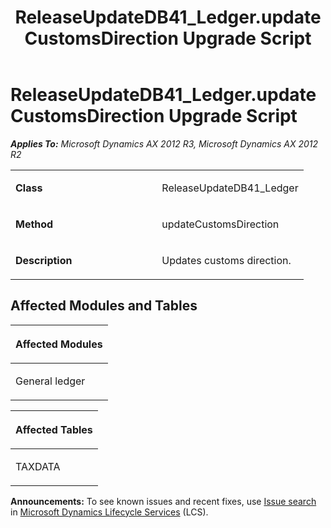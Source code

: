 ﻿---
title: ReleaseUpdateDB41_Ledger.updateCustomsDirection Upgrade Script
TOCTitle: ReleaseUpdateDB41_Ledger.updateCustomsDirection Upgrade Script
ms:assetid: 0ed8bff5-04ff-96cd-98a5-69c792405403
ms:mtpsurl: https://msdn.microsoft.com/en-us/library/JJ735746(v=AX.60)
ms:contentKeyID: 49706646
ms.date: 05/18/2015
mtps_version: v=AX.60
---

# ReleaseUpdateDB41\_Ledger.updateCustomsDirection Upgrade Script 


_**Applies To:** Microsoft Dynamics AX 2012 R3, Microsoft Dynamics AX 2012 R2_

<table>
<colgroup>
<col style="width: 50%" />
<col style="width: 50%" />
</colgroup>
<tbody>
<tr class="odd">
<td><p><strong>Class</strong></p></td>
<td><p>ReleaseUpdateDB41_Ledger</p></td>
</tr>
<tr class="even">
<td><p><strong>Method</strong></p></td>
<td><p>updateCustomsDirection</p></td>
</tr>
<tr class="odd">
<td><p><strong>Description</strong></p></td>
<td><p>Updates customs direction.</p></td>
</tr>
</tbody>
</table>


## Affected Modules and Tables

<table>
<colgroup>
<col style="width: 100%" />
</colgroup>
<thead>
<tr class="header">
<th><p>Affected Modules</p></th>
</tr>
</thead>
<tbody>
<tr class="odd">
<td><p>General ledger</p></td>
</tr>
</tbody>
</table>


<table>
<colgroup>
<col style="width: 100%" />
</colgroup>
<thead>
<tr class="header">
<th><p>Affected Tables</p></th>
</tr>
</thead>
<tbody>
<tr class="odd">
<td><p>TAXDATA</p></td>
</tr>
</tbody>
</table>

  
**Announcements:** To see known issues and recent fixes, use [Issue search](http://go.microsoft.com/fwlink/?linkid=389258) in [Microsoft Dynamics Lifecycle Services](http://go.microsoft.com/fwlink/?linkid=306505) (LCS).

